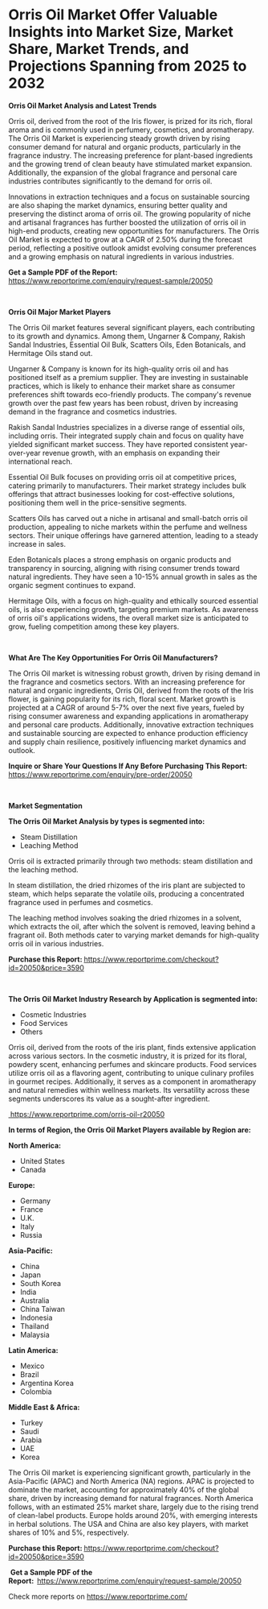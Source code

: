 <p><h1>Orris Oil Market Offer Valuable Insights into Market Size, Market Share, Market Trends, and Projections Spanning from 2025 to 2032</h1></p><p><strong>Orris Oil Market Analysis and Latest Trends</strong></p>
<p><p>Orris oil, derived from the root of the Iris flower, is prized for its rich, floral aroma and is commonly used in perfumery, cosmetics, and aromatherapy. The Orris Oil Market is experiencing steady growth driven by rising consumer demand for natural and organic products, particularly in the fragrance industry. The increasing preference for plant-based ingredients and the growing trend of clean beauty have stimulated market expansion. Additionally, the expansion of the global fragrance and personal care industries contributes significantly to the demand for orris oil.</p><p>Innovations in extraction techniques and a focus on sustainable sourcing are also shaping the market dynamics, ensuring better quality and preserving the distinct aroma of orris oil. The growing popularity of niche and artisanal fragrances has further boosted the utilization of orris oil in high-end products, creating new opportunities for manufacturers. The Orris Oil Market is expected to grow at a CAGR of 2.50% during the forecast period, reflecting a positive outlook amidst evolving consumer preferences and a growing emphasis on natural ingredients in various industries.</p></p>
<p><strong>Get a Sample PDF of the Report:&nbsp;</strong> <a href="https://www.reportprime.com/enquiry/request-sample/20050?utm_campaign=3109&utm_medium=2&utm_source=Github&utm_content=ia&utm_term=18032025&utm_id=orris-oil">https://www.reportprime.com/enquiry/request-sample/20050</a></p>
<p>&nbsp;</p>
<p><strong>Orris Oil Major Market Players</strong></p>
<p><p>The Orris Oil market features several significant players, each contributing to its growth and dynamics. Among them, Ungarner & Company, Rakish Sandal Industries, Essential Oil Bulk, Scatters Oils, Eden Botanicals, and Hermitage Oils stand out.</p><p>Ungarner & Company is known for its high-quality orris oil and has positioned itself as a premium supplier. They are investing in sustainable practices, which is likely to enhance their market share as consumer preferences shift towards eco-friendly products. The company's revenue growth over the past few years has been robust, driven by increasing demand in the fragrance and cosmetics industries.</p><p>Rakish Sandal Industries specializes in a diverse range of essential oils, including orris. Their integrated supply chain and focus on quality have yielded significant market success. They have reported consistent year-over-year revenue growth, with an emphasis on expanding their international reach.</p><p>Essential Oil Bulk focuses on providing orris oil at competitive prices, catering primarily to manufacturers. Their market strategy includes bulk offerings that attract businesses looking for cost-effective solutions, positioning them well in the price-sensitive segments.</p><p>Scatters Oils has carved out a niche in artisanal and small-batch orris oil production, appealing to niche markets within the perfume and wellness sectors. Their unique offerings have garnered attention, leading to a steady increase in sales.</p><p>Eden Botanicals places a strong emphasis on organic products and transparency in sourcing, aligning with rising consumer trends toward natural ingredients. They have seen a 10-15% annual growth in sales as the organic segment continues to expand.</p><p>Hermitage Oils, with a focus on high-quality and ethically sourced essential oils, is also experiencing growth, targeting premium markets. As awareness of orris oil's applications widens, the overall market size is anticipated to grow, fueling competition among these key players.</p></p>
<p>&nbsp;</p>
<p><strong>What Are The Key Opportunities For Orris Oil Manufacturers?</strong></p>
<p><p>The Orris Oil market is witnessing robust growth, driven by rising demand in the fragrance and cosmetics sectors. With an increasing preference for natural and organic ingredients, Orris Oil, derived from the roots of the Iris flower, is gaining popularity for its rich, floral scent. Market growth is projected at a CAGR of around 5-7% over the next five years, fueled by rising consumer awareness and expanding applications in aromatherapy and personal care products. Additionally, innovative extraction techniques and sustainable sourcing are expected to enhance production efficiency and supply chain resilience, positively influencing market dynamics and outlook.</p></p>
<p><strong>Inquire or Share Your Questions If Any Before Purchasing This Report:</strong> <a href="https://www.reportprime.com/enquiry/pre-order/20050?utm_campaign=3109&utm_medium=2&utm_source=Github&utm_content=ia&utm_term=18032025&utm_id=orris-oil">https://www.reportprime.com/enquiry/pre-order/20050</a></p>
<p>&nbsp;</p>
<p><strong>Market Segmentation</strong></p>
<p><strong>The Orris Oil Market Analysis by types is segmented into:</strong></p>
<p><ul><li>Steam Distillation</li><li>Leaching Method</li></ul></p>
<p><p>Orris oil is extracted primarily through two methods: steam distillation and the leaching method. </p><p>In steam distillation, the dried rhizomes of the iris plant are subjected to steam, which helps separate the volatile oils, producing a concentrated fragrance used in perfumes and cosmetics. </p><p>The leaching method involves soaking the dried rhizomes in a solvent, which extracts the oil, after which the solvent is removed, leaving behind a fragrant oil. Both methods cater to varying market demands for high-quality orris oil in various industries.</p></p>
<p><strong>Purchase this Report:&nbsp;</strong><a href="https://www.reportprime.com/checkout?id=20050&price=3590&utm_campaign=3109&utm_medium=2&utm_source=Github&utm_content=ia&utm_term=18032025&utm_id=orris-oil">https://www.reportprime.com/checkout?id=20050&price=3590</a></p>
<p>&nbsp;</p>
<p><strong>The Orris Oil Market Industry Research by Application is segmented into:</strong></p>
<p><ul><li>Cosmetic Industries</li><li>Food Services</li><li>Others</li></ul></p>
<p><p>Orris oil, derived from the roots of the iris plant, finds extensive application across various sectors. In the cosmetic industry, it is prized for its floral, powdery scent, enhancing perfumes and skincare products. Food services utilize orris oil as a flavoring agent, contributing to unique culinary profiles in gourmet recipes. Additionally, it serves as a component in aromatherapy and natural remedies within wellness markets. Its versatility across these segments underscores its value as a sought-after ingredient.</p></p>
<p><a href="https://www.reportprime.com/orris-oil-r20050?utm_campaign=3109&utm_medium=2&utm_source=Github&utm_content=ia&utm_term=18032025&utm_id=orris-oil">&nbsp;https://www.reportprime.com/orris-oil-r20050</a></p>
<p><strong>In terms of Region, the Orris Oil Market Players available by Region are:</strong></p>
<p>
    <p> <strong> North America: </strong>
        <ul>
            <li>United States</li>
            <li>Canada</li>
        </ul>
        </p> 
    <p> <strong> Europe: </strong>
        <ul>
            <li>Germany</li>
            <li>France</li>
            <li>U.K.</li>
            <li>Italy</li>
            <li>Russia</li>
        </ul>
        </p> 
    <p> <strong> Asia-Pacific: </strong>
        <ul>
            <li>China</li>
            <li>Japan</li>
            <li>South Korea</li>
            <li>India</li>
            <li>Australia</li>
            <li>China Taiwan</li>
            <li>Indonesia</li>
            <li>Thailand</li>
            <li>Malaysia</li>
        </ul>
        </p> 
    <p> <strong> Latin America: </strong>
        <ul>
            <li>Mexico</li>
            <li>Brazil</li>
            <li>Argentina Korea</li>
            <li>Colombia</li>
        </ul>
        </p> 
    <p> <strong> Middle East & Africa: </strong>
        <ul>
            <li>Turkey</li>
            <li>Saudi</li>
            <li>Arabia</li>
            <li>UAE</li>
            <li>Korea</li>
        </ul>
    </p>
    </p>
<p><p>The Orris Oil market is experiencing significant growth, particularly in the Asia-Pacific (APAC) and North America (NA) regions. APAC is projected to dominate the market, accounting for approximately 40% of the global share, driven by increasing demand for natural fragrances. North America follows, with an estimated 25% market share, largely due to the rising trend of clean-label products. Europe holds around 20%, with emerging interests in herbal solutions. The USA and China are also key players, with market shares of 10% and 5%, respectively.</p></p>
<p><strong>Purchase this Report: </strong><a href="https://www.reportprime.com/checkout?id=20050&price=3590&utm_campaign=3109&utm_medium=2&utm_source=Github&utm_content=ia&utm_term=18032025&utm_id=orris-oil">https://www.reportprime.com/checkout?id=20050&price=3590</a></p>
<p>&nbsp;<strong>Get a Sample PDF of the Report:&nbsp;&nbsp;</strong><a href="https://www.reportprime.com/enquiry/request-sample/20050?utm_campaign=3109&utm_medium=2&utm_source=Github&utm_content=ia&utm_term=18032025&utm_id=orris-oil">https://www.reportprime.com/enquiry/request-sample/20050</a></p>
<p><strong></strong></p>
<p>Check more reports on <a href="https://www.reportprime.com/?utm_campaign=3109&utm_medium=2&utm_source=Github&utm_content=ia&utm_term=18032025&utm_id=orris-oil">https://www.reportprime.com/</a></p>